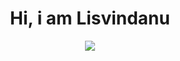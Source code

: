 <H1 align ="center"> Hi, i am Lisvindanu </H1>
<p align = "center">
  <img src="[![guts](https://github.com/Lisvindanu/Lisvindanu/assets/116244150/720a9b30-dbc4-43de-af24-d8bde7bccef3)](https://github.com/Lisvindanu/Lisvindanu/blob/main/guts.gif)
" /> 

</p>

